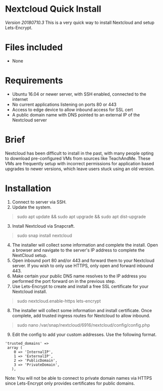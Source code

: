 # Nextcloud Quick Install
*Version 20180710.3*
This is a very quick way to install Nextcloud and setup Lets-Encrypt.  


# Files included
* None

# Requirements
* Ubuntu 16.04 or newer server, with SSH enabled, connected to the internet
* No current applications listening on ports 80 or 443
* Access to edge device to allow inbound access for SSL cert
* A public domain name with DNS pointed to an external IP of the Nextcloud server


# Brief
Nextcloud has been difficult to install in the past, with many people opting to download pre-configured VMs from sources like TeachAndMe.  These VMs are frequently setup with incorrect permissions for application based upgrades to newer versions, which leave users stuck using an old version.    


# Installation

1. Connect to server via SSH.
2. Update the system.

>sudo apt update && sudo apt upgrade && sudo apt dist-upgrade    

3. Install Nextcloud via Snapcraft.

>sudo snap install nextcloud

4. The installer will collect some information and complete the install. Open a browser and navigate to the server's IP address to complete the NextCloud setup.
5. Open inbound port 80 and/or 443 and forward them to your Nextcloud server. If you wish to only use HTTPS, only open and forward inbound 443.
6. Make certain your public DNS name resolves to the IP address you performed the port forward on in the previous step.
7. Use Lets-Encrypt to create and install a free SSL certificate for your Nextcloud install.

>sudo nextcloud.enable-https lets-encrypt

8. The installer will collect some information and install certificate. Once complete, add trusted ingress routes for Nextcloud to allow inbound.

>sudo nano /var/snap/nextcloud/6916/nextcloud/config/config.php


9. Edit the config to add your custom addresses. Use the following format.

```
'trusted_domains' =>
 array (
    0 => 'InternalIP',
    1 => 'ExternalIP',
    2 => 'PublicDomain',
    3 => 'PrivateDomain',
   ),
```

Note: You will not be able to connect to private domain names via HTTPS since Lets-Encrypt only provides certificates for public domains.


